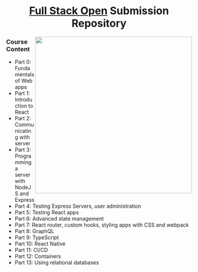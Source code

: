 <div align="center">
  <h1><a href="https://fullstackopen.com/en/">Full Stack Open</a> Submission Repository</h1>
  <a href="https://fullstackopen.com/en/"><img align="right" src="https://github.com/yousefelassal/fullstackopen/assets/76617202/5fe53848-84f4-44f8-a695-eb93017eaef9" height="425px" width="auto"></a>
  <div align="left">
    <h3>Course Content</h3>
    <ul>
      <li>Part 0: Fundamentals of Web apps</li>
      <li>Part 1: Introduction to React</li>
      <li>Part 2: Communicating with server</li>
      <li>Part 3: Programming a server with NodeJS and Express</li>
      <li>Part 4: Testing Express Servers, user administration</li>
      <li>Part 5: Testing React apps</li>
      <li>Part 6: Advanced state management</li>
      <li>Part 7: React router, custom hooks, styling apps with CSS and webpack</li>
      <li>Part 8: GraphQL</li>
      <li>Part 9: TypeScript</li>
      <li>Part 10: React Native</li>
      <li>Part 11: CI/CD</li>
      <li>Part 12: Containers</li>
      <li>Part 13: Using relational databases</li>
    </ul>
  </div>
</div>

